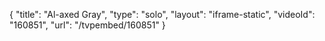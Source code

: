 {
    "title": "Al-axed Gray",
    "type": "solo",
    "layout": "iframe-static",
    "videoId": "160851",
    "url": "\/tvpembed\/160851"
}